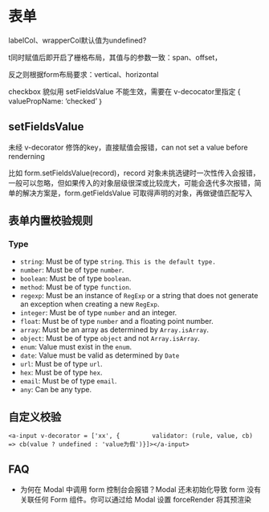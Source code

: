 # 表单

labelCol、wrapperCol默认值为undefined?

t同时赋值后即开启了栅格布局，其值与的参数一致：span、offset，

反之则根据form布局要求：vertical、horizontal

checkbox 貌似用 setFieldsValue 不能生效，需要在 v-decocator里指定 { valuePropName: ‘checked’ ｝

## setFieldsValue

未经 v-decorator 修饰的key，直接赋值会报错，can not set a value before renderning

比如 form.setFieldsValue(record)，record 对象未挑选键时一次性传入会报错，一般可以忽略，但如果传入的对象层级很深或比较庞大，可能会迭代多次报错，简单的解决方案是，form.getFieldsValue 可取得声明的对象，再做键值匹配写入

## 表单内置校验规则

### Type

- `string`: Must be of type `string`. `This is the default type.`
- `number`: Must be of type `number`.
- `boolean`: Must be of type `boolean`.
- `method`: Must be of type `function`.
- `regexp`: Must be an instance of `RegExp` or a string that does not generate an exception when creating a new `RegExp`.
- `integer`: Must be of type `number` and an integer.
- `float`: Must be of type `number` and a floating point number.
- `array`: Must be an array as determined by `Array.isArray`.
- `object`: Must be of type `object` and not `Array.isArray`.
- `enum`: Value must exist in the `enum`.
- `date`: Value must be valid as determined by `Date`
- `url`: Must be of type `url`.
- `hex`: Must be of type `hex`.
- `email`: Must be of type `email`.
- `any`: Can be any type.

## 自定义校验

```
<a-input v-decorator = ['xx', {         validator: (rule, value, cb) => cb(value ? undefined : 'value为假')}]></a-input>
```

## FAQ

- 为何在 Modal 中调用 form 控制台会报错？Modal 还未初始化导致 form 没有关联任何 Form 组件。你可以通过给 Modal 设置 forceRender 将其预渲染